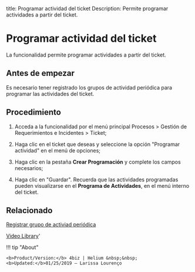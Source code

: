 title:  Programar actividad del ticket 
Description: Permite programar actividades a partir del ticket. 
# Programar actividad del ticket

La funcionalidad permite programar actividades a partir del ticket.

Antes de empezar
----------------

Es necesario tener registrado los grupos de actividad periódica para programar
las actividades del ticket.

Procedimiento
-------------

1.  Acceda a la funcionalidad por el menú principal Procesos \> Gestión de
    Requerimientos e Incidentes \> Ticket;

2.  Haga clic en el ticket que deseas y seleccione la opción "Programar
    actividad" en el menú de opciones;

3.  Haga clic en la pestaña **Crear Programación** y complete los campos
    necesarios;

4.  Haga clic en "Guardar". Recuerda que las actividades programadas pueden
    visualizarse en el **Programa de Actividades**, en el menú interno del
    ticket.

Relacionado
-----------

[Registrar grupo de activiad periódica](/es-es/4biz-helium/additional-features/automation-of-operation/configuration/periodic-activity-group.html)

<i class='fa fa-youtube-play  fa-2x' style='color:#97ce17;vertical-align: middle;'> </i> [Video Library](https://www.youtube.com/playlist?list=PLB5qK2uzf2ROfIFL9F-3s-gomHNzudBEy)'

!!! tip "About"

    <b>Product/Version:</b> 4biz | Helium &nbsp;&nbsp;
    <b>Updated:</b>01/25/2019 – Larissa Lourenço

